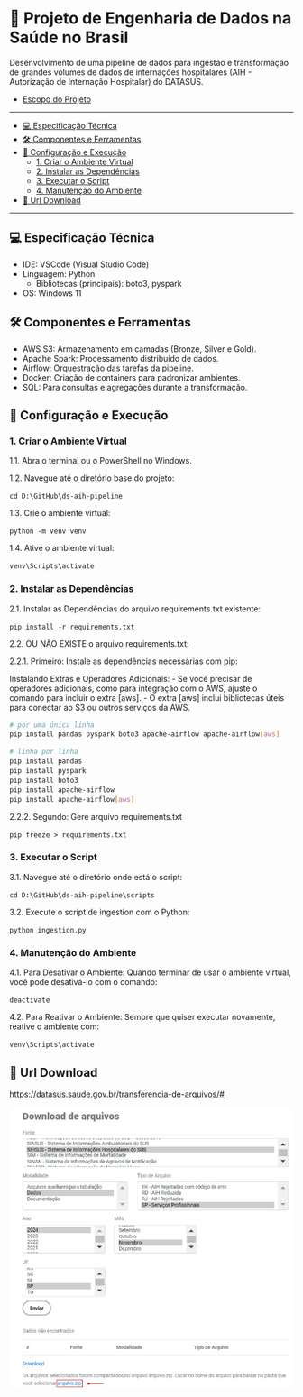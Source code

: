 # 🏥 Projeto de Engenharia de Dados na Saúde no Brasil

Desenvolvimento de uma pipeline de dados para ingestão e transformação de grandes volumes de dados de internações hospitalares (AIH - Autorização de Internação Hospitalar) do DATASUS.
- [Escopo do Projeto](projeto.md#escopo-do-projeto-de-engenharia-de-dados-na-saúde-no-brasil)
---

- [💻 Especificação Técnica](#-especificação-técnica)
- [🛠️ Componentes e Ferramentas](#%EF%B8%8F-componentes-e-ferramentas)
- [🚀 Configuração e Execução](#-configuração-e-execução)
    - [1. Criar o Ambiente Virtual](#1-criar-o-ambiente-virtual)
    - [2. Instalar as Dependências](#2-instalar-as-dependências)
    - [3. Executar o Script](#3-executar-o-script)
    - [4. Manutenção do Ambiente](#4-manutenção-do-ambiente)
- [📑 Url Download](#-url-download)

---

## 💻 Especificação Técnica

- IDE: VSCode (Visual Studio Code)
- Linguagem: Python
  - Bibliotecas (principais): boto3, pyspark
- OS: Windows 11

## 🛠️ Componentes e Ferramentas

- AWS S3: Armazenamento em camadas (Bronze, Silver e Gold).
- Apache Spark: Processamento distribuído de dados.
- Airflow: Orquestração das tarefas da pipeline.
- Docker: Criação de containers para padronizar ambientes.
- SQL: Para consultas e agregações durante a transformação.

## 🚀 Configuração e Execução

### 1. Criar o Ambiente Virtual

1.1. Abra o terminal ou o PowerShell no Windows.

1.2. Navegue até o diretório base do projeto:

`cd D:\GitHub\ds-aih-pipeline`

1.3. Crie o ambiente virtual:

`python -m venv venv`

1.4. Ative o ambiente virtual:

`venv\Scripts\activate`

### 2. Instalar as Dependências

2.1. Instalar as Dependências do arquivo requirements.txt existente:

`pip install -r requirements.txt`

2.2. OU NÃO EXISTE o arquivo requirements.txt:

2.2.1. Primeiro: Instale as dependências necessárias com pip:

Instalando Extras e Operadores Adicionais: - Se você precisar de operadores adicionais, como para integração com o AWS, ajuste o comando para incluir o extra [aws]. - O extra [aws] inclui bibliotecas úteis para conectar ao S3 ou outros serviços da AWS.

```bash
# por uma única linha
pip install pandas pyspark boto3 apache-airflow apache-airflow[aws]
```

```bash
# linha por linha
pip install pandas
pip install pyspark
pip install boto3
pip install apache-airflow
pip install apache-airflow[aws]
```

2.2.2. Segundo: Gere arquivo requirements.txt

`pip freeze > requirements.txt`

### 3. Executar o Script

3.1. Navegue até o diretório onde está o script:

`cd D:\GitHub\ds-aih-pipeline\scripts`

3.2. Execute o script de ingestion com o Python:

`python ingestion.py`

### 4. Manutenção do Ambiente

4.1. Para Desativar o Ambiente:
Quando terminar de usar o ambiente virtual, você pode desativá-lo com o comando:

`deactivate`

4.2. Para Reativar o Ambiente:
Sempre que quiser executar novamente, reative o ambiente com:

`venv\Scripts\activate`

## 📑 Url Download

https://datasus.saude.gov.br/transferencia-de-arquivos/#

![alt text](imgs/tranfer-arquivos-sih-datasus.jpg)

